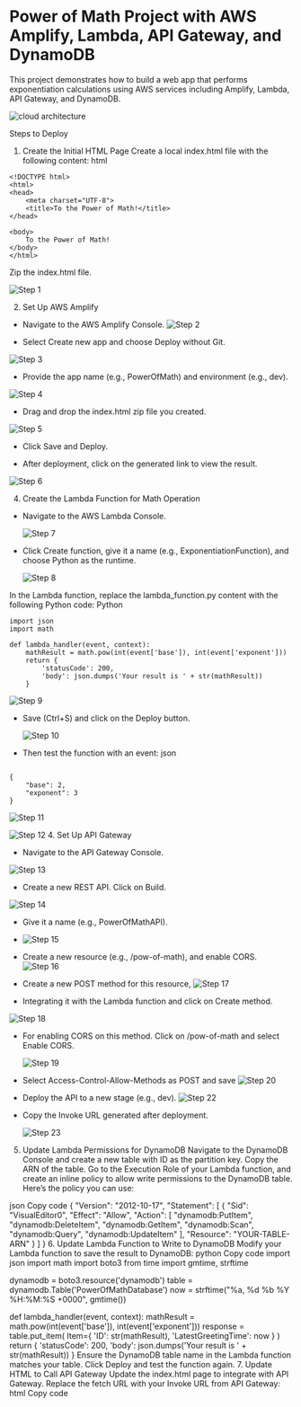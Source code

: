 
# Power of Math Project with AWS Amplify, Lambda, API Gateway, and DynamoDB
This project demonstrates how to build a web app that performs exponentiation calculations using AWS services including Amplify, Lambda, API Gateway, and DynamoDB.

![cloud architecture](images/cloud-architecture.png)

Steps to Deploy
1. Create the Initial HTML Page
Create a local index.html file with the following content:
html
```
<!DOCTYPE html>
<html>
<head>
    <meta charset="UTF-8">
    <title>To the Power of Math!</title>
</head>

<body>
    To the Power of Math!
</body>
</html>
```
Zip the index.html file.

 ![Step 1](images/1.png)
 
2. Set Up AWS Amplify
- Navigate to the AWS Amplify Console.
 ![Step 2](images/2.png)

- Select Create new app and choose Deploy without Git.
  
 ![Step 3](images/3.png)
  
- Provide the app name (e.g., PowerOfMath) and environment (e.g., dev).
  
 ![Step 4](images/4.png)
  
- Drag and drop the index.html zip file you created.
  
 ![Step 5](images/5.png)
  
- Click Save and Deploy.
  
- After deployment, click on the generated link to view the result.

 ![Step 6](images/6.png)
  
4. Create the Lambda Function for Math Operation
- Navigate to the AWS Lambda Console.
  
  ![Step 7](images/7.png)
   
- Click Create function, give it a name (e.g., ExponentiationFunction), and choose Python as the runtime.
  
  ![Step 8](images/8.png)
  
In the Lambda function, replace the lambda_function.py content with the following Python code:
Python
```
import json
import math

def lambda_handler(event, context):
    mathResult = math.pow(int(event['base']), int(event['exponent']))
    return {
        'statusCode': 200,
        'body': json.dumps('Your result is ' + str(mathResult))
    }

```
   ![Step 9](images/9.png)
   
- Save (Ctrl+S) and click on the Deploy button.
  
   ![Step 10](images/10.png)

- Then test the function with an event:
json
```

{
    "base": 2,
    "exponent": 3
}

```
![Step 11](images/11.png)

![Step 12](images/12.png)
4. Set Up API Gateway
- Navigate to the API Gateway Console.

![Step 13](images/13.png)

- Create a new REST API. Click on Build.

![Step 14](images/14.png)
  
-  Give it a name (e.g., PowerOfMathAPI).
- ![Step 15](images/15.png)
- Create a new resource (e.g., /pow-of-math), and enable CORS.
 ![Step 16](images/16.png)
- Create a new POST method for this resource,
 ![Step 17](images/17.png)

-   Integrating it with the Lambda function and click on Create method.
  
   ![Step 18](images/18.png)

- For enabling CORS on this method. Click on /pow-of-math and select Enable CORS.

   ![Step 19](images/19.png)

- Select Access-Control-Allow-Methods as POST and save
    ![Step 20](images/20.png)
- Deploy the API to a new stage (e.g., dev).
    ![Step 22](images/22.png)
- Copy the Invoke URL generated after deployment.
 
   ![Step 23](images/23.png)
  
5. Update Lambda Permissions for DynamoDB
Navigate to the DynamoDB Console and create a new table with ID as the partition key.
Copy the ARN of the table.
Go to the Execution Role of your Lambda function, and create an inline policy to allow write permissions to the DynamoDB table.
Here’s the policy you can use:

json
Copy code
{
    "Version": "2012-10-17",
    "Statement": [
        {
            "Sid": "VisualEditor0",
            "Effect": "Allow",
            "Action": [
                "dynamodb:PutItem",
                "dynamodb:DeleteItem",
                "dynamodb:GetItem",
                "dynamodb:Scan",
                "dynamodb:Query",
                "dynamodb:UpdateItem"
            ],
            "Resource": "YOUR-TABLE-ARN"
        }
    ]
}
6. Update Lambda Function to Write to DynamoDB
Modify your Lambda function to save the result to DynamoDB:
python
Copy code
import json
import math
import boto3
from time import gmtime, strftime

dynamodb = boto3.resource('dynamodb')
table = dynamodb.Table('PowerOfMathDatabase')
now = strftime("%a, %d %b %Y %H:%M:%S +0000", gmtime())

def lambda_handler(event, context):
    mathResult = math.pow(int(event['base']), int(event['exponent']))
    response = table.put_item(
        Item={
            'ID': str(mathResult),
            'LatestGreetingTime': now
        }
    )
    return {
        'statusCode': 200,
        'body': json.dumps('Your result is ' + str(mathResult))
    }
Ensure the DynamoDB table name in the Lambda function matches your table.
Click Deploy and test the function again.
7. Update HTML to Call API Gateway
Update the index.html page to integrate with API Gateway. Replace the fetch URL with your Invoke URL from API Gateway:
html
Copy code
<!DOCTYPE html>
<html lang="en">
<head>
    <meta charset="UTF-8">
    <meta name="viewport" content="width=device-width, initial-scale=1.0">
    <title>Exponentiation Calculator</title>
    <style>
        /* Styling as described earlier */
    </style>
    <script>
        function calculateExponentiation(base, exponent) {
            const headers = new Headers();
            headers.append("Content-Type", "application/json");

            const bodyData = JSON.stringify({ base, exponent });
            const requestOptions = {
                method: 'POST',
                headers: headers,
                body: bodyData,
                redirect: 'follow'
            };

            fetch("https://YOUR-INVOKE-URL-HERE", requestOptions)
                .then(response => response.json())
                .then(data => alert(`Result: ${data.body}`))
                .catch(error => console.error('Error:', error));
        }

        function handleCalculation() {
            const baseValue = document.getElementById('base-input').value;
            const exponentValue = document.getElementById('exponent-input').value;
            calculateExponentiation(baseValue, exponentValue);
        }
    </script>
</head>
<body>
    <div class="container">
        <h1>Exponentiation Calculator</h1>
        <form>
            <label for="base-input">Enter Base:</label>
            <input type="number" id="base-input" placeholder="Base" required>

            <label for="exponent-input">Enter Exponent:</label>
            <input type="number" id="exponent-input" placeholder="Exponent" required>

            <button type="button" onclick="handleCalculation()">Calculate</button>
        </form>
    </div>
</body>
</html>
8. Re-deploy HTML Page Using AWS Amplify
Zip the updated index.html file.
Go back to AWS Amplify, upload the new zip file, and redeploy the app to the dev environment.
9. Test the Application
Click on the generated Amplify domain URL to see your exponentiation calculator in action.
Enter a base and exponent to get the result, which will also be saved in DynamoDB.
Technologies Used:
AWS Amplify: For hosting the web app.
AWS Lambda: To perform the exponentiation math operation.
AWS API Gateway: To expose the Lambda function as an API.
AWS DynamoDB: To store the calculation results.
